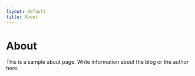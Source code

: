 ```yaml
---
layout: default
title: About
---
```


# About

This is a sample about page. Write information about the blog or the author here.
